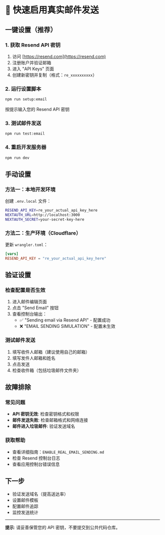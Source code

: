 # 🚀 快速启用真实邮件发送

## 一键设置（推荐）

### 1. 获取 Resend API 密钥
1. 访问 [https://resend.com](https://resend.com)
2. 注册账户并验证邮箱
3. 进入 "API Keys" 页面
4. 创建新密钥并复制（格式：`re_xxxxxxxxxx`）

### 2. 运行设置脚本
```bash
npm run setup:email
```
按提示输入您的 Resend API 密钥

### 3. 测试邮件发送
```bash
npm run test:email
```

### 4. 重启开发服务器
```bash
npm run dev
```

## 手动设置

### 方法一：本地开发环境
创建 `.env.local` 文件：
```bash
RESEND_API_KEY=re_your_actual_api_key_here
NEXTAUTH_URL=http://localhost:3000
NEXTAUTH_SECRET=your-secret-key-here
```

### 方法二：生产环境（Cloudflare）
更新 `wrangler.toml`：
```toml
[vars]
RESEND_API_KEY = "re_your_actual_api_key_here"
```

## 验证设置

### 检查配置是否生效
1. 进入邮件编辑页面
2. 点击 "Send Email" 按钮
3. 查看控制台输出：
   - ✅ "Sending email via Resend API" - 配置成功
   - ❌ "EMAIL SENDING SIMULATION" - 配置未生效

### 测试邮件发送
1. 填写收件人邮箱（建议使用自己的邮箱）
2. 填写发件人邮箱和姓名
3. 点击发送
4. 检查收件箱（包括垃圾邮件文件夹）

## 故障排除

### 常见问题
- **API 密钥无效**: 检查密钥格式和权限
- **邮件发送失败**: 检查邮箱格式和网络连接
- **邮件进入垃圾邮件**: 验证发送域名

### 获取帮助
- 查看详细指南：`ENABLE_REAL_EMAIL_SENDING.md`
- 检查 Resend 控制台日志
- 查看应用控制台错误信息

## 下一步
- 验证发送域名（提高送达率）
- 设置邮件模板
- 配置邮件追踪
- 监控发送统计

---
**提示**: 请妥善保管您的 API 密钥，不要提交到公共代码仓库。
